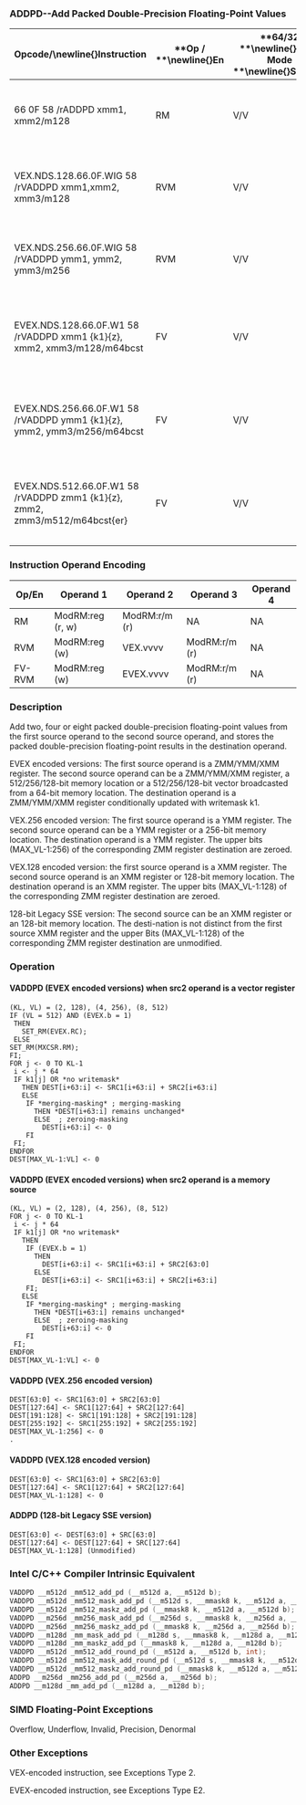 ### ADDPD--Add Packed Double-Precision Floating-Point Values


|**Opcode/**\newline{}**Instruction**|**Op / **\newline{}**En**|**64/32 **\newline{}**bit Mode **\newline{}**Support**|**CPUID **\newline{}**Feature **\newline{}**Flag**|**Description**|
|------------------------------------|-------------------------|------------------------------------------------------|--------------------------------------------------|---------------|
|66 0F 58 /rADDPD xmm1, xmm2/m128|RM|V/V|SSE2|Add packed double-precision floating-point values from xmm2/mem to xmm1 and store result in xmm1.|
|VEX.NDS.128.66.0F.WIG 58 /rVADDPD xmm1,xmm2, xmm3/m128|RVM|V/V|AVX|Add packed double-precision floating-point values from xmm3/mem to xmm2 and store result in xmm1.|
|VEX.NDS.256.66.0F.WIG 58 /rVADDPD ymm1, ymm2, ymm3/m256|RVM|V/V|AVX|Add packed double-precision floating-point values from ymm3/mem to ymm2 and store result in ymm1.|
|EVEX.NDS.128.66.0F.W1 58 /rVADDPD xmm1 {k1}{z}, xmm2, xmm3/m128/m64bcst |FV|V/V|AVX512VLAVX512F|Add packed double-precision floating-point values from xmm3/m128/m64bcst to xmm2 and store result in xmm1 with writemask k1.|
|EVEX.NDS.256.66.0F.W1 58 /rVADDPD ymm1 {k1}{z}, ymm2, ymm3/m256/m64bcst|FV|V/V|AVX512VLAVX512F|Add packed double-precision floating-point values from ymm3/m256/m64bcst to ymm2 and store result in ymm1 with writemask k1.|
|EVEX.NDS.512.66.0F.W1 58 /rVADDPD zmm1 {k1}{z}, zmm2, zmm3/m512/m64bcst{er} |FV|V/V|AVX512F|Add packed double-precision floating-point values from zmm3/m512/m64bcst to zmm2 and store result in zmm1 with writemask k1.|
### Instruction Operand Encoding


|Op/En|Operand 1|Operand 2|Operand 3|Operand 4|
|-----|---------|---------|---------|---------|
|RM|ModRM:reg (r, w)|ModRM:r/m (r)|NA|NA|
|RVM|ModRM:reg (w)|VEX.vvvv|ModRM:r/m (r)|NA|
|FV-RVM|ModRM:reg (w)|EVEX.vvvv|ModRM:r/m (r)|NA|
### Description


Add two, four or eight packed double-precision floating-point values from the first source operand to the second source operand, and stores the packed double-precision floating-point results in the destination operand.

EVEX encoded versions: The first source operand is a ZMM/YMM/XMM register. The second source operand can be a ZMM/YMM/XMM register, a 512/256/128-bit memory location or a 512/256/128-bit vector broadcasted from a 64-bit memory location. The destination operand is a ZMM/YMM/XMM register conditionally updated with writemask k1.

VEX.256 encoded version: The first source operand is a YMM register. The second source operand can be a YMM register or a 256-bit memory location. The destination operand is a YMM register. The upper bits (MAX_VL-1:256) of the corresponding ZMM register destination are zeroed.

VEX.128 encoded version: the first source operand is a XMM register. The second source operand is an XMM register or 128-bit memory location. The destination operand is an XMM register. The upper bits (MAX_VL-1:128) of the corresponding ZMM register destination are zeroed.

128-bit Legacy SSE version: The second source can be an XMM register or an 128-bit memory location. The desti-nation is not distinct from the first source XMM register and the upper Bits (MAX_VL-1:128) of the corresponding ZMM register destination are unmodified.


### Operation
#### VADDPD (EVEX encoded versions) when src2 operand is a vector register
```info-verb
(KL, VL) = (2, 128), (4, 256), (8, 512)
IF (VL = 512) AND (EVEX.b = 1) 
 THEN
   SET_RM(EVEX.RC);
 ELSE 
SET_RM(MXCSR.RM);
FI;
FOR j  <- 0 TO KL-1
 i  <- j * 64
 IF k1[j] OR *no writemask*
   THEN DEST[i+63:i] <-  SRC1[i+63:i] + SRC2[i+63:i]
   ELSE 
    IF *merging-masking* ; merging-masking
      THEN *DEST[i+63:i] remains unchanged*
      ELSE  ; zeroing-masking
        DEST[i+63:i]  <- 0
    FI
 FI;
ENDFOR
DEST[MAX_VL-1:VL] <-  0
```
#### VADDPD (EVEX encoded versions) when src2 operand is a memory source
```info-verb
(KL, VL) = (2, 128), (4, 256), (8, 512)
FOR j <-  0 TO KL-1
 i <-  j * 64
 IF k1[j] OR *no writemask*
   THEN 
    IF (EVEX.b = 1) 
      THEN
        DEST[i+63:i] <-  SRC1[i+63:i] + SRC2[63:0]
      ELSE 
        DEST[i+63:i]  <- SRC1[i+63:i] + SRC2[i+63:i]
    FI;
   ELSE 
    IF *merging-masking* ; merging-masking
      THEN *DEST[i+63:i] remains unchanged*
      ELSE  ; zeroing-masking
        DEST[i+63:i]  <- 0
    FI
 FI;
ENDFOR
DEST[MAX_VL-1:VL]  <- 0
```
#### VADDPD (VEX.256 encoded version)
```info-verb
DEST[63:0]  <- SRC1[63:0] + SRC2[63:0]
DEST[127:64]  <- SRC1[127:64] + SRC2[127:64]
DEST[191:128]  <- SRC1[191:128] + SRC2[191:128]
DEST[255:192] <-  SRC1[255:192] + SRC2[255:192]
DEST[MAX_VL-1:256] <-  0
.
```
#### VADDPD (VEX.128 encoded version)
```info-verb
DEST[63:0]  <- SRC1[63:0] + SRC2[63:0]
DEST[127:64]  <- SRC1[127:64] + SRC2[127:64]
DEST[MAX_VL-1:128]  <- 0
```
#### ADDPD (128-bit Legacy SSE version)
```info-verb
DEST[63:0]  <- DEST[63:0] + SRC[63:0]
DEST[127:64] <-  DEST[127:64] + SRC[127:64]
DEST[MAX_VL-1:128] (Unmodified)
```

### Intel C/C++ Compiler Intrinsic Equivalent

```cpp
VADDPD __m512d _mm512_add_pd (__m512d a, __m512d b);
VADDPD __m512d _mm512_mask_add_pd (__m512d s, __mmask8 k, __m512d a, __m512d b);
VADDPD __m512d _mm512_maskz_add_pd (__mmask8 k, __m512d a, __m512d b);
VADDPD __m256d _mm256_mask_add_pd (__m256d s, __mmask8 k, __m256d a, __m256d b);
VADDPD __m256d _mm256_maskz_add_pd (__mmask8 k, __m256d a, __m256d b);
VADDPD __m128d _mm_mask_add_pd (__m128d s, __mmask8 k, __m128d a, __m128d b);
VADDPD __m128d _mm_maskz_add_pd (__mmask8 k, __m128d a, __m128d b);
VADDPD __m512d _mm512_add_round_pd (__m512d a, __m512d b, int);
VADDPD __m512d _mm512_mask_add_round_pd (__m512d s, __mmask8 k, __m512d a, __m512d b, int);
VADDPD __m512d _mm512_maskz_add_round_pd (__mmask8 k, __m512d a, __m512d b, int);
ADDPD __m256d _mm256_add_pd (__m256d a, __m256d b);
ADDPD __m128d _mm_add_pd (__m128d a, __m128d b);
```
### SIMD Floating-Point Exceptions


Overflow, Underflow, Invalid, Precision, Denormal

### Other Exceptions


VEX-encoded instruction, see Exceptions Type 2.

EVEX-encoded instruction, see Exceptions Type E2.

